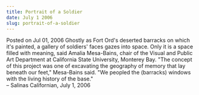 ```yaml
---
title: Portrait of a Soldier
date: July 1 2006
slug: portrait-of-a-soldier
---
```


 



<span class="date">Posted on Jul 01, 2006    </span>
Ghostly as Fort Ord&apos;s deserted barracks on which it&apos;s painted, a
gallery of soldiers&apos; faces gazes into space. Only it is a space
filled with meaning, said Amalia Mesa-Bains, chair of the Visual
and Public Art Department at California State University, Monterey
Bay. &quot;The concept of this project was one of excavating the
geography of memory that lay beneath our feet,&quot; Mesa-Bains said.
&quot;We peopled the (barracks) windows with the living history of the
base.&quot;<br>
&#x2013; Salinas Californian, July 1, 2006<br/></br>




 

